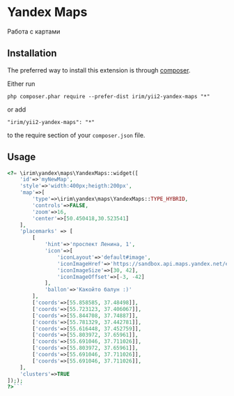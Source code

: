 Yandex Maps
===========
Работа с картами

Installation
------------

The preferred way to install this extension is through [composer](http://getcomposer.org/download/).

Either run

```
php composer.phar require --prefer-dist irim/yii2-yandex-maps "*"
```

or add

```
"irim/yii2-yandex-maps": "*"
```

to the require section of your `composer.json` file.


Usage
-----


```php
<?= \irim\yandex\maps\YandexMaps::widget([
    'id'=>'myNewMap',
    'style'=>'width:400px;heigth:200px',
    'map'=>[
        'type'=>\irim\yandex\maps\YandexMaps::TYPE_HYBRID,
        'controls'=>FALSE,
        'zoom'=>16,
        'center'=>[50.450418,30.523541]
    ],
    'placemarks' => [
        [
            'hint'=>'проспект Ленина, 1',
            'icon'=>[
                'iconLayout'=>'default#image',
                'iconImageHref'=>'https://sandbox.api.maps.yandex.net/examples/ru/2.1/icon_customImage/images/myIcon.gif',
                'iconImageSize'=>[30, 42],
                'iconImageOffset'=>[-3, -42]
            ],
            'ballon'=>'Какойто балун :)'
        ],
        ['coords'=>[55.858585, 37.48498]],
        ['coords'=>[55.723123, 37.406067]],
        ['coords'=>[55.844708, 37.74887]],
        ['coords'=>[55.781329, 37.442781]],
        ['coords'=>[55.616448, 37.452759]],
        ['coords'=>[55.803972, 37.65961]],
        ['coords'=>[55.691046, 37.711026]],
        ['coords'=>[55.803972, 37.65961]],
        ['coords'=>[55.691046, 37.711026]],
        ['coords'=>[55.691046, 37.711026]],
    ],
    'clusters'=>TRUE
]););
?>```